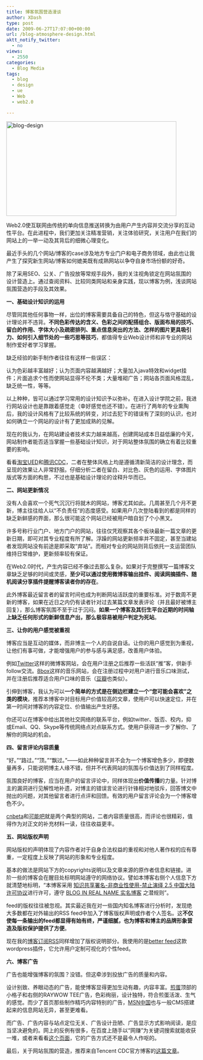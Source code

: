 ```yaml
---
title: 博客氛围营造漫谈
author: XDash
type: post
date: 2009-06-27T17:07:00+00:00
url: /blog-atmosphere-design.html
aktt_notify_twitter:
  - no
views:
  - 2550
categories:
  - Blog Media
tags:
  - blog
  - design
  - ue
  - Web
  - web2.0

---
```

<img loading="lazy" decoding="async" class="alignnone size-full wp-image-919" title="blog-design" src="http://www.fanbing.net/wp-content/uploads/2009/06/blog-design.jpg" alt="blog-design" width="450" height="250" srcset="http://xdash.one/wp-content/uploads/2009/06/blog-design.jpg 450w, http://xdash.one/wp-content/uploads/2009/06/blog-design-300x166.jpg 300w" sizes="(max-width: 450px) 100vw, 450px" />

Web2.0使互联网由传统的单向信息推送转换为由用户产生内容并交流分享的互动性平台。在此进程中，我们更加关注精准营销，关注体验研究，关注用户在我们的网站上的一举一动及其背后的细微心理变化。

最近手头的几个网站/博客的case涉及地方专业门户和电子商务领域，由此也让我产生了探究新生网站/博客如何媲美既有成熟网站以争夺自身市场份额的好奇。

除了采用SEO、公关、广告投放等常规手段外，我的关注视角锁定在网站氛围的设计营造上。通过查阅资料、比较同类网站和亲身实践，现以博客为例，浅谈网站氛围营造的手段及其效果。

<!--more-->

**一、基础设计知识的运用**

尽管同其他任何事物一样，出位的博客需要具备自己的特色，但这与恪守基础的设计理论并不违背。**不同色彩传达的含义、色彩之间的配搭组合、版面布局的技巧、留白的作用、字体大小及疏密排列、重点信息突出的方法、怎样的图片更具吸引力、如何引入细节处的一些巧思等技巧**，都值得专业Web设计师和非专业的网站制作爱好者学习掌握。

缺乏经验的新手制作者往往有这样一些误区：

认为色彩越丰富越好；认为页面内容越满越好；大量加入java特效和widget挂件；片面追求个性而使网站显得不伦不类；大量堆砌广告；网站各页面风格混乱，缺乏统一性，等等。

以上种种，皆可以通过学习常用的设计知识予以弥补。在进入设计学院之前，我进行网站设计也是靠跟着感觉走（幸好感觉也还不错）。在进行了两年的专业熏陶后，我的设计风格有了比较系统的转变，对过去犯下的错误有了深刻的认识，也对如何确立一个网站的设计有了更加成熟的见解。

现在的我认为，在网站建设者技术实力越来越高，创建网站成本日益低廉的今天，网站制作者能否适当掌握一些基础设计知识，对于网站整体氛围的确立有着比较重要的影响。

看看<a href="http://ued.taobao.com/blog/" target="_blank">淘宝UED</a>和<a href="http://cdc.tencent.com/" target="_blank">腾讯CDC</a>，二者在整体风格上均是遵循清新简洁的设计理念，而呈现的效果让人非常舒服。仔细分析二者在留白、对比色、灰色的运用、字体图片版式等方面的构思，不过也是基础设计理论的诠释升华而已。

**二、网站更新情况**

没有人会喜欢一个死气沉沉行将就木的网站，博客尤其如此。几周甚至几个月不更新，博主往往给人以“不负责任”的态度感受。如果用户几次登陆看到的都是同样的缺乏新鲜感的界面，那么很可能这个网站已经被用户暗自划了个小黑叉。

许多号称行业门户、地方门户的网站，往往仅凭观察其各个板块最新一篇文章的更新日期，即可对其专业程度有所了解。浮躁的网站更新频率并不固定，甚至当建站者发现网站没有前途是即采取“弃站”。而相对专业的网站则背后依托一支运营团队维持日常维护，更新频率较有保证。

在Web2.0时代，产生内容已经不像过去那么复杂。如果对于完整撰写一篇博客文章缺乏足够的时间或灵感，**至少可以通过使用微博客输出挂件、阅读网摘插件、随机阅读分享插件提醒博客读者你的存在**。

此外博客最近留言者的留言时间也成为判断网站活跃度的重要标准。对于数周不更新的博客，如果在近日之内仍有读者针对过去某篇文章发表评论（并且最好被博主回复），那么博客氛围不至于过于沉闷。**如果一个博客及其衍生平台近期的时间轴上缺乏任何形式的新鲜信息产出，那么极容易被用户判定为死站**。

**三、让你的用户感觉被重视**

博客应当是互动的媒体，而非博主一个人的自说自话。让你的用户感觉到为重视，让他们有事可做，才能增强用户的参与感与满足感，改善用户体验。

例如<a href="http://twitter.com/xdash" target="_blank">Twitter</a>这样的微博客网站，会在用户注册之后推荐一些活跃“推”客，供新手follow交流。<a href="http://www.8box.cn" target="_blank">8box</a>这样的音乐网站，会在注册过程中对用户进行音乐口味测试，并在注册后推荐适合用户口味的音乐（<a href="http://www.douban.com" target="_blank">豆瓣</a>也类似）。

引伸到博客，我认为可以**一个简单的方式是在侧边栏建立一个“您可能会喜欢”之类的模块**，推荐本博客中对目标用户价值较高的文章，使用户可以快速定位，并在第一时间对博客的内容定位、价值输出产生好感。

你还可以在博客中给出其他社交网络的联系平台，例如twitter、饭否、校内，抑或Email、QQ、Skype等传统网络点对点联系方式。使用户获得进一步了解你、了解你的网站的机会。

**四、留言评论内容质量**

“好。”“路过。”“顶。”“飘过。”——如此种种留言并不会为一个博客增色多少，即便数量再多，只能说明博主人缘不错，但并不代表网站的氛围与价值达到了同样程度。

氛围良好的博客，应当在用户的留言评论中，同样体现出**价值传播**的力量。针对博主的漏洞进行见解性地补遗，对博主的错误言论进行针锋相对地驳斥，回答博文中抛出的问题，对其他留言者进行点评和回馈。有效的用户留言评论会为一个博客增色不少。

<a href="http://www.cnbeta.com" target="_blank">cnbeta</a>和<a href="http://www.kenengba.com" target="_blank">可能吧</a>就是两个典型的网站，二者内容质量很高，而评论也很精彩，值得作为对正文的补充材料一读，往往收益更丰。

**五、网站版权声明**

网站版权的声明体现了内容作者对于自身合法权益的重视和对他人著作权的应有尊重，一定程度上反映了网站的形象和专业程度。

基本的做法是网站下方的copyrights说明以及文章来源的原作者信息和链接。进阶一些的博客会在醒目处标明网站遵守的网络协议。譬如本博客右侧个人信息下方就清楚地标明，“本博客采用 <a href="http://creativecommons.org/licenses/by-nc-nd/2.5/cn/" target="_blank">知识共享署名-非商业性使用-禁止演绎 2.5 中国大陆许可协议</a>进行许可，遵守 <a href="http://apps.facebook.com/causes/35183?m=5ce60ecc&recruiter_id=9373543" target="_blank">BLOG IN REAL NAME 实名博客</a> 之潜规则”。

feed的版权往往被忽视。其实最近我在对一些国内知名博客进行分析时，发现绝大多数都在对外输出的RSS feed中加入了博客版权声明或作者个人签名。这**不仅使每一条输出的feed都显得有始有终，严谨细腻，也为博客和博主的品牌形象营造及版权保护提供了方便**。

现在我的<a href="http://feed.feedsky.com/xdash" target="_blank">博客订阅RSS</a>同样增加了版权说明部分。我使用的是<a href="http://planetozh.com/blog/my-projects/wordpress-plugin-better-feed-rss/" target="_blank">better feed</a>这款wordpress插件，它允许用户定制可视化的个性feed。

**六、博客广告**

广告也能增强博客的氛围？没错。但这牵涉到投放广告的质量和内容。

设计别致、养眼动态的广告，能使博客显得更加生动有趣，内容丰富。<a href="http://jandan.net/" target="_blank">煎蛋</a>顶部的小格子和右侧的RAYWOW TEE广告，色彩绚丽，设计独特，符合煎蛋活泼、生气的感觉。而少了首页那些制作精巧内容特别的广告，<a href="http://cn.msn.com/" target="_blank">MSN中国</a>也与一般CMS搭建起来的信息网站无异，甚至更难看。

而广告、广告内容与站点定位无关、广告设计丑陋、广告显示方式影响阅读，是应当坚决避免的。网上的反例有很多，在百度上随手以“网赚”为关键词搜索就能收获一堆，或者来看看<a href="http://www.rm.org.cn/" target="_blank">这个页面</a>，它的广告方式还不是最令人作呕的。

最后，关于网站氛围的营造，推荐来自Tencent CDC官方博客的<a href="http://cdc.tencent.com/?p=330" target="_blank">这篇文章</a>。